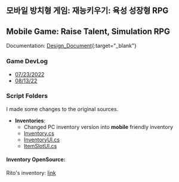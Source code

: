 ## 모바일 방치형 게임: 재능키우기: 육성 성장형 RPG 
## Mobile Game: Raise Talent, Simulation RPG 
Documentation: [Design_Document](https://docs.google.com/document/d/1drV4VZ-03yBDjfCO-2n1_Ci0OxIjAG39GUgGG2CVHhc/edit?usp=sharing){:target="\_blank"}

### Game DevLog
- [07/23/2022](https://litkeystudio.tistory.com/2?category=993626)
- [08/13/22](https://litkeystudio.tistory.com/3?category=993626)

### Script Folders
I made some changes to the original sources. 
- <b>Inventories</b>: 
  - Changed PC inventory version into <b>mobile</b> friendly inventory
  - [Inventory.cs](https://github.com/LittleRookey/mobile_init/blob/main/mobile_initcopy/Assets/Scripts/Inventory/Inventory.cs)
  - [InventoryUI.cs](https://github.com/LittleRookey/mobile_init/blob/main/mobile_initcopy/Assets/Scripts/Inventory/UI/InventoryUI.cs)
  - [ItemSlotUI.cs](https://github.com/LittleRookey/mobile_init/blob/main/mobile_initcopy/Assets/Scripts/Inventory/UI/InventoryUI.cs)


#### Inventory OpenSource:
Rito's inventory: [link](https://github.com/rito15/Unity-RPG-Inventory)


